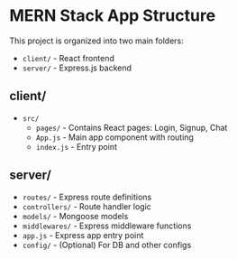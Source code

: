 # MERN Stack App Structure

This project is organized into two main folders:

- `client/` - React frontend
- `server/` - Express.js backend

## client/
- `src/`
  - `pages/` - Contains React pages: Login, Signup, Chat
  - `App.js` - Main app component with routing
  - `index.js` - Entry point

## server/
- `routes/` - Express route definitions
- `controllers/` - Route handler logic
- `models/` - Mongoose models
- `middlewares/` - Express middleware functions
- `app.js` - Express app entry point
- `config/` - (Optional) For DB and other configs 